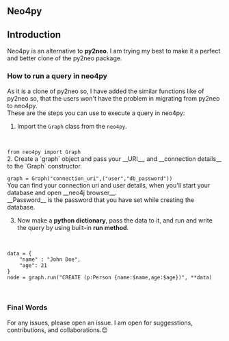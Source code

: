 ## Neo4py

## Introduction
Neo4py is an alternative to __py2neo__. I am trying my best to make it a perfect and better clone of the py2neo package.

### How to run a query in neo4py
As it is a clone of py2neo so, I have added the similar functions like of py2neo so, that the users won't have the problem in migrating from py2neo to neo4py. 
<br/>
These are the steps you can use to execute a query in neo4py:
1. Import the `Graph` class from the `neo4py`.
<br>
<code>
from neo4py import Graph
</code>
2. Create a `graph` object and pass your __URI__, and __connection details__ to the `Graph` constructor.
<br>
<code>
graph = Graph("connection_uri",("user","db_password"))
</code>
You can find your connection uri and user details, when you'll start your database and open __neo4j browser__. <br>
__Password__ is the password that you have set while creating the database.

<br>


3. Now make a __python dictionary__, pass the data to it, and run and write the query by using built-in __run method__.

<br>

```
data = {
    "name" : "John Doe",
    "age": 21
}
node = graph.run("CREATE (p:Person {name:$name,age:$age})", **data)

```
<br>


### Final Words
For any issues, please open an issue.
I am open for suggesstions, contributions, and collaborations.😊